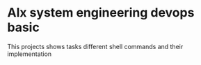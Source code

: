 # Alx system engineering devops basic

This projects shows tasks different shell commands and their implementation
